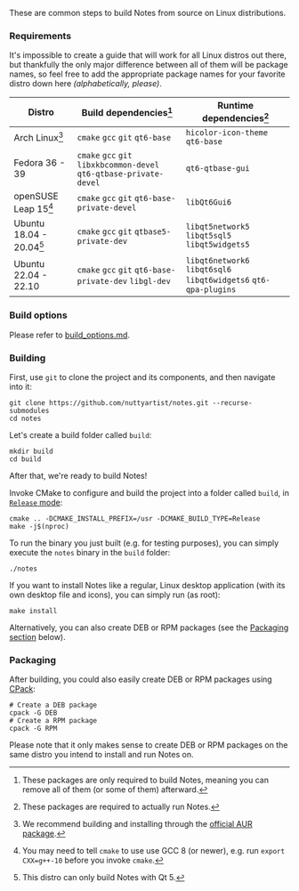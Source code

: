 These are common steps to build Notes from source on Linux distributions.

### Requirements

It's impossible to create a guide that will work for all Linux distros out there, but thankfully the only major difference between all of them will be package names, so feel free to add the appropriate package names for your favorite distro down here *(alphabetically, please)*.

| Distro                       | Build dependencies[^1]                                              | Runtime dependencies[^2]                                         |
| ---------------------------- | ------------------------------------------------------------------- | ---------------------------------------------------------------- |
| Arch Linux[^3]               | `cmake` `gcc` `git` `qt6-base`                                      | `hicolor-icon-theme` `qt6-base`                                  |
| Fedora 36 - 39               | `cmake` `gcc` `git` `libxkbcommon-devel` `qt6-qtbase-private-devel` | `qt6-qtbase-gui`                                                 |
| openSUSE Leap 15[^4]         | `cmake` `gcc` `git` `qt6-base-private-devel`                        | `libQt6Gui6`                                                     |
| Ubuntu 18.04 - 20.04[^5]     | `cmake` `gcc` `git` `qtbase5-private-dev`                           | `libqt5network5` `libqt5sql5` `libqt5widgets5`                   |
| Ubuntu 22.04 - 22.10         | `cmake` `gcc` `git` `qt6-base-private-dev` `libgl-dev`              | `libqt6network6` `libqt6sql6` `libqt6widgets6` `qt6-qpa-plugins` |

[^1]: These packages are only required to build Notes, meaning you can remove all of them (or some of them) afterward.
[^2]: These packages are required to actually run Notes.
[^3]: We recommend building and installing through the [official AUR package](https://aur.archlinux.org/packages/notes).
[^4]: You may need to tell `cmake` to use use GCC 8 (or newer), e.g. run `export CXX=g++-10` before you invoke `cmake`.
[^5]: This distro can only build Notes with Qt 5.

### Build options

Please refer to [build_options.md](build_options.md).

### Building

First, use `git` to clone the project and its components, and then navigate into it:

```shell
git clone https://github.com/nuttyartist/notes.git --recurse-submodules
cd notes
```

Let's create a build folder called `build`:

```shell
mkdir build
cd build
```

After that, we're ready to build Notes!

Invoke CMake to configure and build the project into a folder called `build`, in [`Release` mode](https://cmake.org/cmake/help/latest/variable/CMAKE_BUILD_TYPE.html):

```shell
cmake .. -DCMAKE_INSTALL_PREFIX=/usr -DCMAKE_BUILD_TYPE=Release
make -j$(nproc)
```

To run the binary you just built (e.g. for testing purposes), you can simply execute the `notes` binary in the `build` folder:

```shell
./notes
```

If you want to install Notes like a regular, Linux desktop application (with its own desktop file and icons), you can simply run (as root):

```shell
make install
```

Alternatively, you can also create DEB or RPM packages (see the [Packaging section](#Packaging) below).

### Packaging

After building, you could also easily create DEB or RPM packages using [CPack](https://cmake.org/cmake/help/latest/manual/cpack.1.html):

```shell
# Create a DEB package
cpack -G DEB
# Create a RPM package
cpack -G RPM
```

Please note that it only makes sense to create DEB or RPM packages on the same distro you intend to install and run Notes on.
